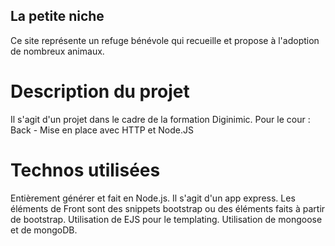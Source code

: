 ## La petite niche

Ce site représente un refuge bénévole qui recueille et propose à l'adoption de nombreux animaux. 

# Description du projet
 Il s'agit d'un projet dans le cadre de la formation Diginimic.
 Pour le cour : Back - Mise en place avec HTTP et Node.JS

# Technos utilisées
Entièrement générer et fait en Node.js.
Il s'agit d'un app express.
Les éléments de Front sont des snippets bootstrap ou des éléments faits à partir de bootstrap.
Utilisation de EJS pour le templating.
Utilisation de mongoose et de mongoDB.

